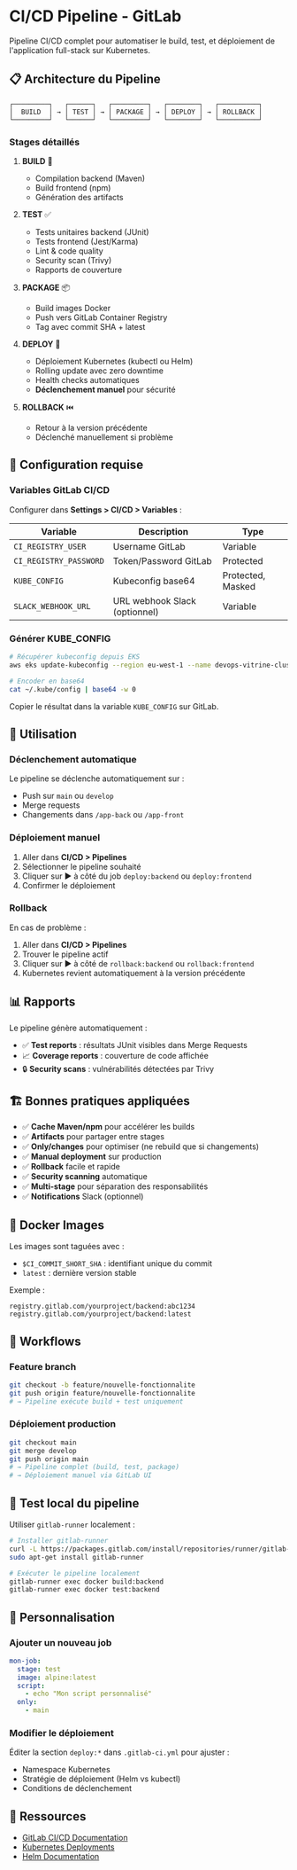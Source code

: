 # CI/CD Pipeline - GitLab

Pipeline CI/CD complet pour automatiser le build, test, et déploiement de l'application full-stack sur Kubernetes.

## 📋 Architecture du Pipeline

```
┌─────────┐   ┌──────┐   ┌─────────┐   ┌────────┐   ┌──────────┐
│  BUILD  │ → │ TEST │ → │ PACKAGE │ → │ DEPLOY │ → │ ROLLBACK │
└─────────┘   └──────┘   └─────────┘   └────────┘   └──────────┘
```

### Stages détaillés

1. **BUILD** 🔨
   - Compilation backend (Maven)
   - Build frontend (npm)
   - Génération des artifacts

2. **TEST** ✅
   - Tests unitaires backend (JUnit)
   - Tests frontend (Jest/Karma)
   - Lint & code quality
   - Security scan (Trivy)
   - Rapports de couverture

3. **PACKAGE** 📦
   - Build images Docker
   - Push vers GitLab Container Registry
   - Tag avec commit SHA + latest

4. **DEPLOY** 🚀
   - Déploiement Kubernetes (kubectl ou Helm)
   - Rolling update avec zero downtime
   - Health checks automatiques
   - **Déclenchement manuel** pour sécurité

5. **ROLLBACK** ⏮️
   - Retour à la version précédente
   - Déclenché manuellement si problème

## 🔧 Configuration requise

### Variables GitLab CI/CD

Configurer dans **Settings > CI/CD > Variables** :

| Variable | Description | Type |
|----------|-------------|------|
| `CI_REGISTRY_USER` | Username GitLab | Variable |
| `CI_REGISTRY_PASSWORD` | Token/Password GitLab | Protected |
| `KUBE_CONFIG` | Kubeconfig base64 | Protected, Masked |
| `SLACK_WEBHOOK_URL` | URL webhook Slack (optionnel) | Variable |

### Générer KUBE_CONFIG

```bash
# Récupérer kubeconfig depuis EKS
aws eks update-kubeconfig --region eu-west-1 --name devops-vitrine-cluster

# Encoder en base64
cat ~/.kube/config | base64 -w 0
```

Copier le résultat dans la variable `KUBE_CONFIG` sur GitLab.

## 🚀 Utilisation

### Déclenchement automatique

Le pipeline se déclenche automatiquement sur :
- Push sur `main` ou `develop`
- Merge requests
- Changements dans `/app-back` ou `/app-front`

### Déploiement manuel

1. Aller dans **CI/CD > Pipelines**
2. Sélectionner le pipeline souhaité
3. Cliquer sur ▶️ à côté du job `deploy:backend` ou `deploy:frontend`
4. Confirmer le déploiement

### Rollback

En cas de problème :

1. Aller dans **CI/CD > Pipelines**
2. Trouver le pipeline actif
3. Cliquer sur ▶️ à côté de `rollback:backend` ou `rollback:frontend`
4. Kubernetes revient automatiquement à la version précédente

## 📊 Rapports

Le pipeline génère automatiquement :

- ✅ **Test reports** : résultats JUnit visibles dans Merge Requests
- 📈 **Coverage reports** : couverture de code affichée
- 🔒 **Security scans** : vulnérabilités détectées par Trivy

## 🏗️ Bonnes pratiques appliquées

- ✅ **Cache Maven/npm** pour accélérer les builds
- ✅ **Artifacts** pour partager entre stages
- ✅ **Only/changes** pour optimiser (ne rebuild que si changements)
- ✅ **Manual deployment** sur production
- ✅ **Rollback** facile et rapide
- ✅ **Security scanning** automatique
- ✅ **Multi-stage** pour séparation des responsabilités
- ✅ **Notifications** Slack (optionnel)

## 🐳 Docker Images

Les images sont taguées avec :
- `$CI_COMMIT_SHORT_SHA` : identifiant unique du commit
- `latest` : dernière version stable

Exemple :
```
registry.gitlab.com/yourproject/backend:abc1234
registry.gitlab.com/yourproject/backend:latest
```

## 🔄 Workflows

### Feature branch
```bash
git checkout -b feature/nouvelle-fonctionnalite
git push origin feature/nouvelle-fonctionnalite
# → Pipeline exécute build + test uniquement
```

### Déploiement production
```bash
git checkout main
git merge develop
git push origin main
# → Pipeline complet (build, test, package)
# → Déploiement manuel via GitLab UI
```

## 🧪 Test local du pipeline

Utiliser `gitlab-runner` localement :

```bash
# Installer gitlab-runner
curl -L https://packages.gitlab.com/install/repositories/runner/gitlab-runner/script.deb.sh | sudo bash
sudo apt-get install gitlab-runner

# Exécuter le pipeline localement
gitlab-runner exec docker build:backend
gitlab-runner exec docker test:backend
```

## 📝 Personnalisation

### Ajouter un nouveau job

```yaml
mon-job:
  stage: test
  image: alpine:latest
  script:
    - echo "Mon script personnalisé"
  only:
    - main
```

### Modifier le déploiement

Éditer la section `deploy:*` dans `.gitlab-ci.yml` pour ajuster :
- Namespace Kubernetes
- Stratégie de déploiement (Helm vs kubectl)
- Conditions de déclenchement

## 🔗 Ressources

- [GitLab CI/CD Documentation](https://docs.gitlab.com/ee/ci/)
- [Kubernetes Deployments](https://kubernetes.io/docs/concepts/workloads/controllers/deployment/)
- [Helm Documentation](https://helm.sh/docs/)
